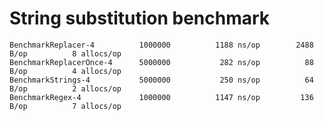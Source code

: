 String substitution benchmark
=============================

```
BenchmarkReplacer-4       	 1000000	      1188 ns/op	    2488 B/op	       8 allocs/op
BenchmarkReplacerOnce-4   	 5000000	       282 ns/op	      88 B/op	       4 allocs/op
BenchmarkStrings-4        	 5000000	       250 ns/op	      64 B/op	       2 allocs/op
BenchmarkRegex-4          	 1000000	      1147 ns/op	     136 B/op	       7 allocs/op
```